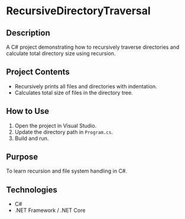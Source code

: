 # RecursiveDirectoryTraversal

## Description  
A C# project demonstrating how to recursively traverse directories and calculate total directory size using recursion.

## Project Contents  
- Recursively prints all files and directories with indentation.  
- Calculates total size of files in the directory tree.

## How to Use  
1. Open the project in Visual Studio.  
2. Update the directory path in `Program.cs`.  
3. Build and run.

## Purpose  
To learn recursion and file system handling in C#.

## Technologies  
- C#  
- .NET Framework / .NET Core  


